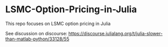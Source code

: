# LSMC-Option-Pricing-in-Julia
This repo focuses on LSMC option pricing in Julia

See discussion on discourse: https://discourse.julialang.org/t/julia-slower-than-matlab-python/33128/55 
